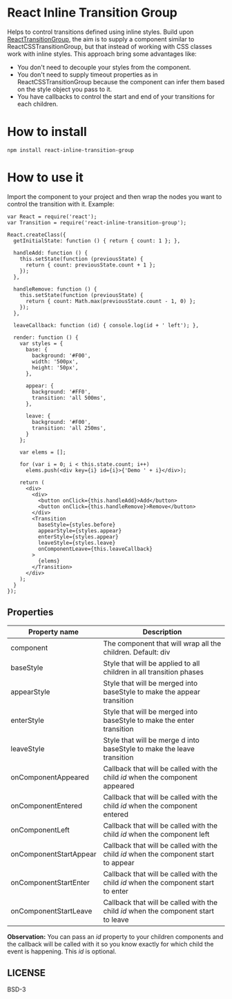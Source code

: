 # React Inline Transition Group

Helps to control transitions defined using inline styles. Build upon [ReactTransitionGroup](https://facebook.github.io/react/docs/animation.html), the aim is to supply a component similar to ReactCSSTransitionGroup, but that instead of working with CSS classes work with inline styles. This approach bring some advantages like:

* You don't need to decouple your styles from the component.
* You don't need to supply timeout properties as in ReactCSSTransitionGroup because the component can infer them based on the style object you pass to it.
* You have callbacks to control the start and end of your transitions for each children.

# How to install

    npm install react-inline-transition-group

# How to use it

Import the component to your project and then wrap the nodes you want to control the transition with it. Example:

    var React = require('react');
    var Transition = require('react-inline-transition-group');

    React.createClass({
      getInitialState: function () { return { count: 1 }; },

      handleAdd: function () {
        this.setState(function (previousState) {
          return { count: previousState.count + 1 };
        });
      },

      handleRemove: function () {
        this.setState(function (previousState) {
          return { count: Math.max(previousState.count - 1, 0) };
        });
      },

      leaveCallback: function (id) { console.log(id + ' left'); },

      render: function () {
        var styles = {
          base: {
            background: '#F00',
            width: '500px',
            height: '50px',
          },

          appear: {
            background: '#FF0',
            transition: 'all 500ms',
          },

          leave: {
            background: '#F00',
            transition: 'all 250ms',
          }
        };

        var elems = [];

        for (var i = 0; i < this.state.count; i++)
          elems.push(<div key={i} id={i}>{'Demo ' + i}</div>);

        return (
          <div>
            <div>
              <button onClick={this.handleAdd}>Add</button>
              <button onClick={this.handleRemove}>Remove</button>
            </div>
            <Transition
              baseStyle={styles.before}
              appearStyle={styles.appear}
              enterStyle={styles.appear}
              leaveStyle={styles.leave}
              onComponentLeave={this.leaveCallback}
            >
              {elems}
            </Transition>
          </div>
        );
      }
    });

## Properties

Property name | Description
------------ | -------------
component | The component that will wrap all the children. Default: div
baseStyle | Style that will be applied to all children in all transition phases
appearStyle | Style that will be merged into baseStyle to make the appear transition
enterStyle | Style that will be merged into baseStyle to make the enter transition
leaveStyle | Style that will be merge d into baseStyle to make the leave transition
onComponentAppeared | Callback that will be called with the child *id* when the component appeared
onComponentEntered | Callback that will be called with the child *id* when the component entered
onComponentLeft | Callback that will be called with the child *id* when the component left
onComponentStartAppear | Callback that will be called with the child *id* when the component start to appear
onComponentStartEnter | Callback that will be called with the child *id* when the component start to enter
onComponentStartLeave | Callback that will be called with the child *id* when the component start to leave

**Observation:** You can pass an *id* property to your children components and the callback will be called with it so you know exactly for which child the event is happening. This *id* is optional.

## LICENSE

BSD-3
